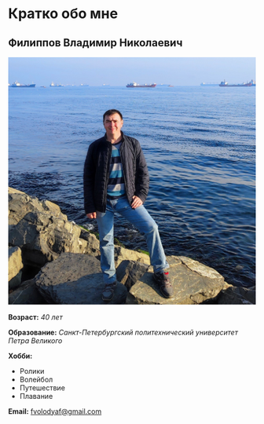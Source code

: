 # Кратко обо мне

## Филиппов Владимир Николаевич
![](img/photo.jpg)

**Возраст:** *40 лет*

**Образование:** *Санкт-Петербургский политехнический университет Петра Великого*

**Хобби:**
* Ролики
* Волейбол
* Путешествие
* Плавание 
  


**Email:** [fvolodyaf@gmail.com](mailto:fvolodyaf@gmail.com)
  

